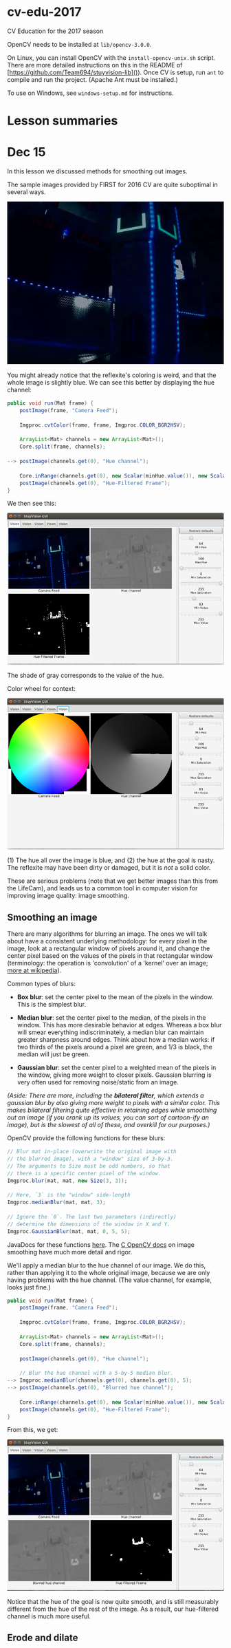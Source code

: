 # cv-edu-2017

CV Education for the 2017 season

OpenCV needs to be installed at `lib/opencv-3.0.0`.

On Linux, you can install OpenCV with the
`install-opencv-unix.sh` script.  There are more detailed
instructions on this in the README of
[https://github.com/Team694/stuyvision-lib]()). Once CV is
setup, run `ant` to compile and run the project. (Apache Ant
must be installed.)

To use on Windows, see `windows-setup.md` for instructions.

# Lesson summaries

# Dec 15

In this lesson we discussed methods for smoothing out
images.

The sample images provided by FIRST for 2016 CV are quite
suboptimal in several ways.

![Sample Image 188.jpg](sampleImages/188.jpg)

You might already notice that the reflexite's coloring is
weird, and that the whole image is slightly blue. We can see
this better by displaying the hue channel:

````java
public void run(Mat frame) {
    postImage(frame, "Camera Feed");

    Imgproc.cvtColor(frame, frame, Imgproc.COLOR_BGR2HSV);

    ArrayList<Mat> channels = new ArrayList<Mat>();
    Core.split(frame, channels);

--> postImage(channels.get(0), "Hue channel");

    Core.inRange(channels.get(0), new Scalar(minHue.value()), new Scalar(maxHue.value()), channels.get(0));
    postImage(channels.get(0), "Hue-Filtered Frame");
}
````

We then see this:

![Hue channel](res/dec-15-hue-channel.png)

The shade of gray corresponds to the value of the hue.

Color wheel for context:

![Hue channel color wheel](res/dec-15-hue-channel-wheel.png)

(1) The hue all over the image is blue, and (2) the hue
at the goal is nasty. The reflexite may have been dirty
or damaged, but it is *not* a solid color.

These are serious problems (note that we get better images
than this from the LifeCam), and leads us to a common tool
in computer vision for improving image quality: image
smoothing.

## Smoothing an image

There are many algorithms for blurring an image. The ones we
will talk about have a consistent underlying methodology:
for every pixel in the image, look at a rectangular window
of pixels around it, and change the center pixel based on
the values of the pixels in that rectangular window
(terminology: the operation is 'convolution' of a 'kernel'
over an image; [more at
wikipedia](https://en.wikipedia.org/wiki/Kernel_(image_processing))).

Common types of blurs:

- **Box blur**: set the center pixel to the mean of the
  pixels in the window. This is the simplest blur.

- **Median blur**: set the center pixel to the median, of
  the pixels in the window.  This has more desirable
  behavior at edges.  Whereas a box blur will smear
  everything indiscriminately, a median blur can maintain
  greater sharpness around edges.  Think about how a median
  works: if two thirds of the pixels around a pixel are
  green, and 1/3 is black, the median will just be green.

- **Gaussian blur**: set the center pixel to a weighted mean
  of the pixels in the window, giving more weight to closer
  pixels. Gaussian blurring is very often used for removing
  noise/static from an image.

*(Aside: There are more, including the __bilateral filter__,
which extends a gaussian blur by also giving more weight to
pixels with a similar color. This makes bilateral filtering
quite effective in retaining edges while smoothing out an
image (if you crank up its values, you can sort of
cartoon-ify an image), but is the slowest of all of these,
and overkill for our purposes.)*

OpenCV provide the following functions for these blurs:

````java
// Blur mat in-place (overwrite the original image with
// the blurred image), with a "window" size of 3-by-3.
// The arguments to Size must be odd numbers, so that
// there is a specific center pixel of the window.
Imgproc.blur(mat, mat, new Size(3, 3));

// Here, `3` is the "window" side-length
Imgproc.medianBlur(mat, mat, 3);

// Ignore the `0`. The last two parameters (indirectly)
// determine the dimensions of the window in X and Y.
Imgproc.GaussianBlur(mat, mat, 0, 5, 5);
````

JavaDocs for these functions
[here](http://docs.opencv.org/java/3.1.0/?org/opencv/imgproc/Imgproc.html).
The [C OpenCV
docs](http://docs.opencv.org/3.1.0/d4/d13/tutorial_py_filtering.html)
on image smoothing have much more detail and rigor.


We'll apply a median blur to the hue channel of our image.
We do this, rather than applying it to the whole original
image, because we are only having problems with the hue
channel. (The value channel, for example, looks just fine.)

````java
public void run(Mat frame) {
    postImage(frame, "Camera Feed");

    Imgproc.cvtColor(frame, frame, Imgproc.COLOR_BGR2HSV);

    ArrayList<Mat> channels = new ArrayList<Mat>();
    Core.split(frame, channels);

    postImage(channels.get(0), "Hue channel");

    // Blur the hue channel with a 5-by-5 median blur.
--> Imgproc.medianBlur(channels.get(0), channels.get(0), 5);
--> postImage(channels.get(0), "Blurred hue channel");

    Core.inRange(channels.get(0), new Scalar(minHue.value()), new Scalar(maxHue.value()), channels.get(0));
    postImage(channels.get(0), "Hue-Filtered Frame");
}
````

From this, we get:

![Hue channel blurred](res/dec-15-hue-channel-blurred.png)

Notice that the hue of the goal is now quite smooth, and
is still measurably different from the hue of the rest of
the image. As a result, our hue-filtered channel is much
more useful.


## Erode and dilate
